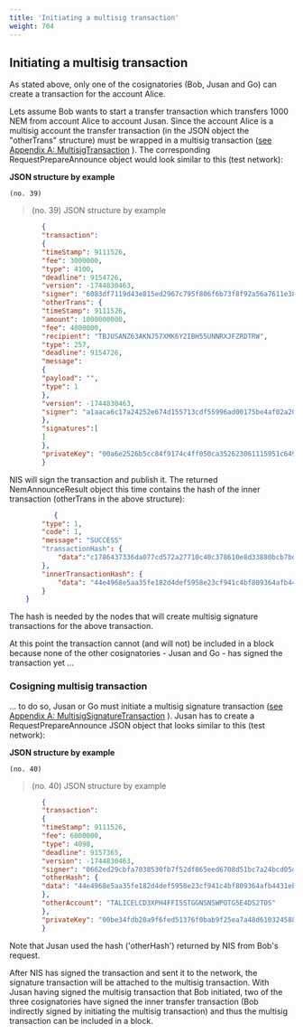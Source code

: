 ```yaml
---
title: 'Initiating a multisig transaction'
weight: 704
---
```


 
## Initiating a multisig transaction 
As stated above, only one of the cosignatories (Bob, Jusan and Go) can create a transaction for the account Alice.

 
Lets assume Bob wants to start a transfer transaction which transfers 1000 NEM from account Alice to account Jusan. Since the account Alice is a multisig account the transfer transaction (in the JSON object the "otherTrans" structure) must be wrapped in a multisig transaction ([see Appendix A: MultisigTransaction](#transaction-objects) ). The corresponding RequestPrepareAnnounce object would look similar to this (test network): 

 
**JSON structure by example**

`(no. 39) `

>    (no. 39) JSON structure by example

 
```json
        {
        "transaction":
        {
        "timeStamp": 9111526,
        "fee": 3000000,
        "type": 4100,
        "deadline": 9154726,
        "version": -1744830463,
        "signer": "6083df7119d43e815ed2967c795f806f6b73f8f92a56a7611e3848816ec50958",
        "otherTrans": {
        "timeStamp": 9111526,
        "amount": 1000000000,
        "fee": 4000000,
        "recipient": "TBJUSANZ63AKNJ57XMK6Y2IBH55UNNRXJFZRDTRW",
        "type": 257,
        "deadline": 9154726,
        "message":
        {
        "payload": "",
        "type": 1
        },
        "version": -1744830463,
        "signer": "a1aaca6c17a24252e674d155713cdf55996ad00175be4af02a20c67b59f9fe8a"
        },
        "signatures":[
        ]
        },
        "privateKey": "00a6e2526b5cc84f9174c4ff050ca352623061115951c649b36b08409c4ccb7b2e"
        }
``` 
NIS will sign the transaction and publish it. The returned NemAnnounceResult object this time contains the hash of the inner transaction (otherTrans in the above structure):

 
```json
           {
        "type": 1,
        "code": 1,
        "message": "SUCCESS"
        "transactionHash": {
            "data":"c1786437336da077cd572a27710c40c378610e8d33880bcb7bdb0a42e3d35586"
        },
        "innerTransactionHash": {
            "data": "44e4968e5aa35fe182d4def5958e23cf941c4bf809364afb4431ebbf6a18c039"
        }
    }
``` 
The hash is needed by the nodes that will create multisig signature transactions for the above transaction.

 
At this point the transaction cannot (and will not) be included in a block because none of the other cosignatories - Jusan and Go - has signed the transaction yet ...

 
### Cosigning multisig transaction 
... to do so, Jusan or Go must initiate a multisig signature transaction ([see Appendix A: MultisigSignatureTransaction](#transaction-objects) ). Jusan has to create a RequestPrepareAnnounce JSON object that looks similar to this (test network): 

 
**JSON structure by example**

`(no. 40) `

>    (no. 40) JSON structure by example

 
```json
        {
        "transaction":
        {
        "timeStamp": 9111526,
        "fee": 6000000,
        "type": 4098,
        "deadline": 9157365,
        "version": -1744830463,
        "signer": "0662ed29cbfa7038530fb7f52df865eed6708d51bc7a24bcd05db35185b53c70",
        "otherHash": {
        "data": "44e4968e5aa35fe182d4def5958e23cf941c4bf809364afb4431ebbf6a18c039"
        },
        "otherAccount": "TALICELCD3XPH4FFI5STGGNSNSWPOTG5E4DS2TOS"
        },
        "privateKey": "00be34fdb20a9f6fed51376f0bab9f25ea7a48d610324588a6b203d0a1a6db4bc1"
        }
``` 
Note that Jusan used the hash ('otherHash') returned by NIS from Bob's request.

 
After NIS has signed the transaction and sent it to the network, the signature transaction will be attached to the multisig transaction. With Jusan having signed the multisig transaction that Bob initiated, two of the three cosignatories have signed the inner transfer transaction (Bob indirectly signed by initiating the multisig transaction) and thus the multisig transaction can be included in a block. 

 
